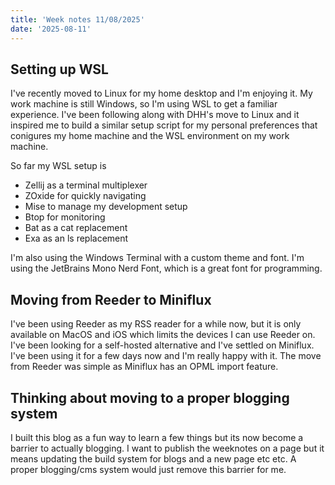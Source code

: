 ```yaml
---
title: 'Week notes 11/08/2025'
date: '2025-08-11'
---
```


## Setting up WSL

I've recently moved to Linux for my home desktop and I'm enjoying it. My work machine is still Windows, so I'm using WSL to get a familiar experience. I've been following along with DHH's move to Linux and it inspired me to build a similar setup script for my personal preferences that conigures my home machine and the WSL environment on my work machine.

So far my WSL setup is

- Zellij as a terminal multiplexer
- ZOxide for quickly navigating
- Mise to manage my development setup
- Btop for monitoring
- Bat as a cat replacement
- Exa as an ls replacement

I'm also using the Windows Terminal with a custom theme and font. I'm using the JetBrains Mono Nerd Font, which is a great font for programming.


## Moving from Reeder to Miniflux

I've been using Reeder as my RSS reader for a while now, but it is only available on MacOS and iOS which limits the devices I can use Reeder on. I've been looking for a self-hosted alternative and I've settled on Miniflux. I've been using it for a few days now and I'm really happy with it. The move from Reeder was simple as Miniflux has an OPML import feature.


## Thinking about moving to a proper blogging system

I built this blog as a fun way to learn a few things but its now become a barrier to actually blogging. I want to publish the weeknotes on a page but it means updating the build system for blogs and a new page etc etc. A proper blogging/cms system would just remove this barrier for me.
